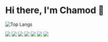 # Hi there, I'm Chamod  👋

![Top Langs](https://github-readme-stats.vercel.app/api/top-langs/?username=chamodgunarathne&layout=compact)

<img src="https://img.shields.io/badge/c-%2300599C.svg?style=for-the-badge&logo=c&logoColor=white"/>

<img src="https://img.shields.io/badge/css3-%231572B6.svg?style=for-the-badge&logo=css3&logoColor=white"/>

<img src="https://img.shields.io/badge/html5-%23E34F26.svg?style=for-the-badge&logo=html5&logoColor=white"/>

<img src="https://img.shields.io/badge/javascript-%23323330.svg?style=for-the-badge&logo=javascript&logoColor=%23F7DF1E"/>

<img src="https://img.shields.io/badge/java-%23ED8B00.svg?style=for-the-badge&logo=openjdk&logoColor=white"/>

<img src="https://img.shields.io/badge/python-3670A0?style=for-the-badge&logo=python&logoColor=ffdd54"/>

<img src="https://img.shields.io/badge/Linux-FCC624?style=for-the-badge&logo=linux&logoColor=black"/>
